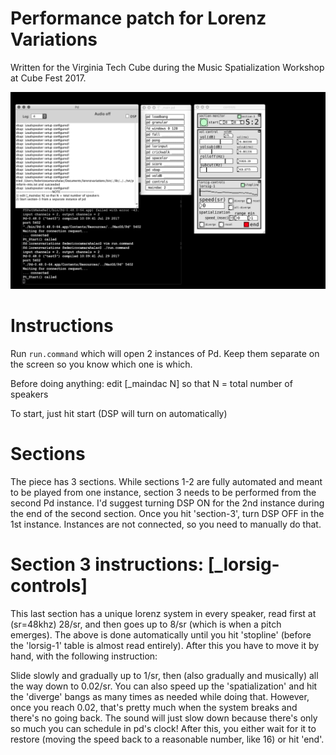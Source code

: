 # Performance patch for Lorenz Variations

Written for the Virginia Tech Cube during the Music Spatialization Workshop at Cube Fest 2017.

![alt text](https://raw.githubusercontent.com/fdch/lorenzvariations/master/screenshot.png)


# Instructions

Run `run.command` which will open 2 instances of Pd. Keep them separate on the screen so you know which one is which.

Before doing anything: edit [_maindac N] so that N = total number of speakers

To start, just hit start (DSP will turn on automatically)

# Sections

The piece has 3 sections. While sections 1-2 are fully automated and meant to be played from one instance, section 3 needs to be performed from the second Pd instance. I'd suggest turning DSP ON for the 2nd instance during the end of the second section. Once you hit 'section-3', turn DSP OFF in the 1st instance. Instances are not connected, so you need to manually do that.

# Section 3 instructions: [_lorsig-controls]

This last section has a unique lorenz system in every speaker, read first at (sr=48khz) 28/sr, and then goes up to 8/sr (which is when a pitch emerges). The above is done automatically until you hit 'stopline' (before the 'lorsig-1' table is almost read entirely). After this you have to move it by hand, with the following instruction:

Slide slowly and gradually up to 1/sr, then (also gradually and musically) all the way down to 0.02/sr. You can also speed up the 'spatialization' and hit the 'diverge' bangs as many times as needed while doing that. However, once you reach 0.02, that's pretty much when the system breaks and there's no going back. The sound will just slow down because there's only so much you can schedule in pd's clock! After this, you either wait for it to restore (moving the speed back to a reasonable number, like 16) or hit 'end'.

